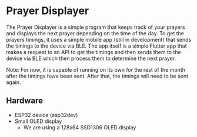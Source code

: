 # Prayer Displayer
The Prayer Displayer is a simple program that keeps track of your prayers and displays the next prayer depending on the time of the day.
To get the prayers timings, it uses a simple mobile app (still in development) that sends the timings to the device via BLE. 
The app itself is a simple Flutter app that makes a request to an API to get the timings and then sends them to the device via BLE which then process them to determine the next prayer. 

Note: For now, it is capable of running on its own for the rest of the month after the timings have been sent. After that, the timings will need to be sent again.

## Hardware
- ESP32 device (esp32dev)
- Small OLED display
  - We are using a 128x64 SSD1306 OLED display

